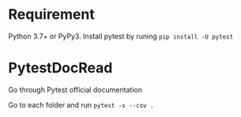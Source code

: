 # Requirement 
Python 3.7+ or PyPy3. Install pytest by runing 
`pip install -U pytest`

# PytestDocRead
Go through Pytest official documentation

Go to each folder and run 
`pytest -s --cov .`
